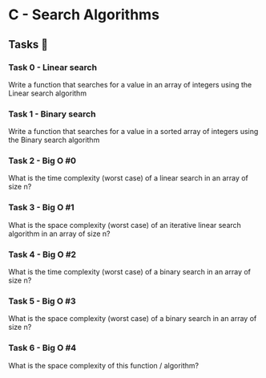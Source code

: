 # C - Search Algorithms
## Tasks 📝
### Task  0 - Linear search
Write a function that searches for a value in an array of integers using the Linear search algorithm
### Task  1 - Binary search
Write a function that searches for a value in a sorted array of integers using the Binary search algorithm
### Task  2 - Big O #0
What is the time complexity (worst case) of a linear search in an array of size n?
### Task  3 - Big O #1
What is the space complexity (worst case) of an iterative linear search algorithm in an array of size n?
### Task  4 - Big O #2
What is the time complexity (worst case) of a binary search in an array of size n?
### Task  5 - Big O #3
What is the space complexity (worst case) of a binary search in an array of size n?
### Task  6 - Big O #4
What is the space complexity of this function / algorithm?